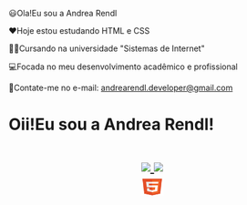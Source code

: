😃Ola!Eu sou a Andrea Rendl <p>
    ❤️Hoje estou estudando HTML e CSS <p>
    👩‍🎓Cursando na universidade "Sistemas de Internet" <p>
    💻Focada no meu desenvolvimento acadêmico e profissional 
    <div>
    📧Contate-me no e-mail: andrearendl.developer@gmail.com 
      <div> <h1>Oii!Eu sou a Andrea Rendl!<h1><div align="center">
      <div>
      <a href="https://github.com/andrearendl">
      <img height="180em" src="https://github-readme-stats.vercel.app/api?username=andrearendl&show_icons=true&theme=dracula&include_all_commits=true&count_private=true"/>
      <img height="180em" src="https://github-readme-stats.vercel.app/api/top-langs/?username=andrearendl&layout=compact&langs_count=7&theme=dracula"/>
    </div>
    <img align="center" alt="Rafa-HTML" height="30" width="40" src="https://raw.githubusercontent.com/devicons/devicon/master/icons/html5/html5-original.svg">
        <div>
             
      
        
            
    

